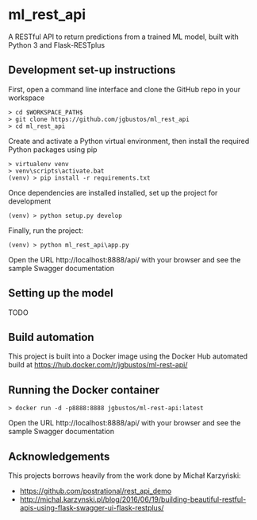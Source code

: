 # ml_rest_api
A RESTful API to return predictions from a trained ML model, built with Python 3 and Flask-RESTplus

## Development set-up instructions
First, open a command line interface and clone the GitHub repo in your workspace
```
> cd $WORKSPACE_PATH$
> git clone https://github.com/jgbustos/ml_rest_api
> cd ml_rest_api
```
Create and activate a Python virtual environment, then install the required Python packages using pip
```
> virtualenv venv
> venv\scripts\activate.bat
(venv) > pip install -r requirements.txt
```
Once dependencies are installed installed, set up the project for development
```
(venv) > python setup.py develop
```
Finally, run the project:
```
(venv) > python ml_rest_api\app.py
```
Open the URL http://localhost:8888/api/ with your browser and see the sample Swagger documentation

## Setting up the model
TODO

## Build automation
This project is built into a Docker image using the Docker Hub automated build at https://hub.docker.com/r/jgbustos/ml-rest-api/

## Running the Docker container
```
> docker run -d -p8888:8888 jgbustos/ml-rest-api:latest
```
Open the URL http://localhost:8888/api/ with your browser and see the sample Swagger documentation

## Acknowledgements
This projects borrows heavily from the work done by Michał Karzyński:
  * https://github.com/postrational/rest_api_demo
  * http://michal.karzynski.pl/blog/2016/06/19/building-beautiful-restful-apis-using-flask-swagger-ui-flask-restplus/
